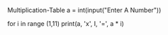 Multiplication-Table
a = int(input("Enter A Number"))

for i in range (1,11) print(a, 'x', I, '=', a * i)
